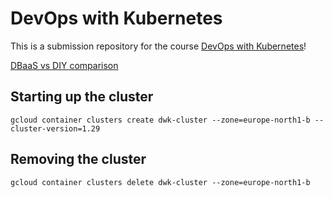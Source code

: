 # DevOps with Kubernetes

This is a submission repository for the course
[DevOps with Kubernetes](https://devopswithkubernetes.com/)!

[DBaaS vs DIY comparison](./part3/3.06/dbaas-vs-diy.md)

## Starting up the cluster

```
gcloud container clusters create dwk-cluster --zone=europe-north1-b --cluster-version=1.29
```

## Removing the cluster

```
gcloud container clusters delete dwk-cluster --zone=europe-north1-b
```
